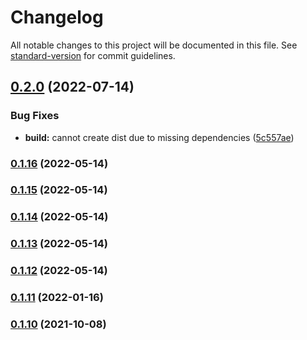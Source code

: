 # Changelog

All notable changes to this project will be documented in this file. See [standard-version](https://github.com/conventional-changelog/standard-version) for commit guidelines.

## [0.2.0](https://github.com/coon-js/siesta-lib-helper/compare/v0.1.16...v0.2.0) (2022-07-14)


### Bug Fixes

* **build:** cannot create dist due to missing dependencies ([5c557ae](https://github.com/coon-js/siesta-lib-helper/commit/5c557ae9ff4ad3253adb40f54e24875d058957e0))

### [0.1.16](https://github.com/coon-js/siesta-lib-helper/compare/v0.1.15...v0.1.16) (2022-05-14)

### [0.1.15](https://github.com/coon-js/siesta-lib-helper/compare/v0.1.14...v0.1.15) (2022-05-14)

### [0.1.14](https://github.com/coon-js/siesta-lib-helper/compare/v0.1.13...v0.1.14) (2022-05-14)

### [0.1.13](https://github.com/coon-js/siesta-lib-helper/compare/v0.1.12...v0.1.13) (2022-05-14)

### [0.1.12](https://github.com/coon-js/siesta-lib-helper/compare/v0.1.11...v0.1.12) (2022-05-14)

### [0.1.11](https://github.com/coon-js/siesta-lib-helper/compare/v0.1.10...v0.1.11) (2022-01-16)

### [0.1.10](https://github.com/coon-js/siesta-lib-helper/compare/v0.1.9...v0.1.10) (2021-10-08)

